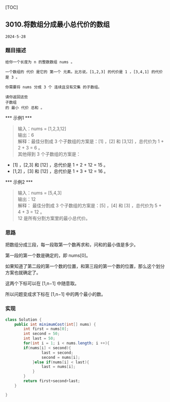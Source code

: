 [TOC]
## 3010.将数组分成最小总代价的数组

```
2024-5-28
```
### 题目描述
```
给你一个长度为 n 的整数数组 nums 。                     

一个数组的 代价 是它的 第一个 元素。比方说，[1,2,3] 的代价是 1 ，[3,4,1] 的代价是 3 。                              

你需要将 nums 分成 3 个 连续且没有交集 的子数组。                   

请你返回这些
子数组
的 最小 代价 总和 。                                                                                                                                                
```

*** 示例1 ***
> 输入：nums = [1,2,3,12]                                   
> 输出：6                                                       
> 解释：最佳分割成 3 个子数组的方案是：[1] ，[2] 和 [3,12] ，总代价为 1 + 2 + 3 = 6 。                          
其他得到 3 个子数组的方案是：                               
- [1] ，[2,3] 和 [12] ，总代价是 1 + 2 + 12 = 15 。
- [1,2] ，[3] 和 [12] ，总代价是 1 + 3 + 12 = 16 。                                                                                       

        
*** 示例2 ***
> 输入：nums = [5,4,3]                                                                                                           
> 输出：12                                   
> 解释： 最佳分割成 3 个子数组的方案是：[5] ，[4] 和 [3] ，总代价为 5 + 4 + 3 = 12 。                           
12 是所有分割方案里的最小总代价。                                         
 
### 思路          

把数组分成三段，每一段取第一个数再求和，问和的最小值是多少。                    

第一段的第一个数是确定的，即 nums[0]。                      

如果知道了第二段的第一个数的位置，和第三段的第一个数的位置，那么这个划分方案也就确定了。                            

这两个下标可以在 [1,n−1] 中随意取。                         

所以问题变成求下标在 [1,n−1] 中的两个最小的数。                 

### 实现
```java
class Solution {
    public int minimumCost(int[] nums) {
        int first = nums[0];
        int second = 50;
        int last = 50;
        for(int i = 1; i < nums.length; i ++){
        if(nums[i] < second){
                last = second;
                second = nums[i];
            }else if(nums[i] < last){
                last = nums[i];
            }
        }
        return first+second+last;
    }

}
```